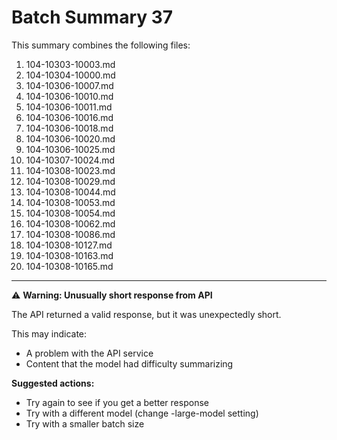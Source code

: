 # Batch Summary 37

This summary combines the following files:

1. 104-10303-10003.md
2. 104-10304-10000.md
3. 104-10306-10007.md
4. 104-10306-10010.md
5. 104-10306-10011.md
6. 104-10306-10016.md
7. 104-10306-10018.md
8. 104-10306-10020.md
9. 104-10306-10025.md
10. 104-10307-10024.md
11. 104-10308-10023.md
12. 104-10308-10029.md
13. 104-10308-10044.md
14. 104-10308-10053.md
15. 104-10308-10054.md
16. 104-10308-10062.md
17. 104-10308-10086.md
18. 104-10308-10127.md
19. 104-10308-10163.md
20. 104-10308-10165.md

---



⚠️ **Warning: Unusually short response from API**

The API returned a valid response, but it was unexpectedly short.

This may indicate:
- A problem with the API service
- Content that the model had difficulty summarizing

**Suggested actions:**
- Try again to see if you get a better response
- Try with a different model (change -large-model setting)
- Try with a smaller batch size
